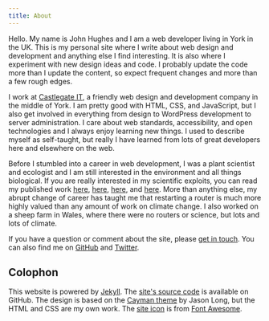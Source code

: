 ```yaml
---
title: About
---
```


Hello. My name is John Hughes and I am a web developer living in York in the UK. This is my personal site where I write about web design and development and anything else I find interesting. It is also where I experiment with new design ideas and code. I probably update the code more than I update the content, so expect frequent changes and more than a few rough edges.

I work at [Castlegate IT][1], a friendly web design and development company in the middle of York. I am pretty good with HTML, CSS, and JavaScript, but I also get involved in everything from design to WordPress development to server administration. I care about web standards, accessibility, and open technologies and I always enjoy learning new things. I used to describe myself as self-taught, but really I have learned from lots of great developers here and elsewhere on the web.

Before I stumbled into a career in web development, I was a plant scientist and ecologist and I am still interested in the environment and all things biological. If you are really interested in my scientific exploits, you can read my published work [here][2], [here][3], [here][4], and [here][5]. More than anything else, my abrupt change of career has taught me that restarting a router is much more highly valued than any amount of work on climate change. I also worked on a sheep farm in Wales, where there were no routers or science, but lots and lots of climate.

If you have a question or comment about the site, please [get in touch][6]. You can also find me on [GitHub][7] and [Twitter][8].

## Colophon

This website is powered by [Jekyll][9]. The [site's source code][10] is available on GitHub. The design is based on the [Cayman theme][11] by Jason Long, but the HTML and CSS are my own work. The [site icon][12] is from [Font Awesome][13].

[1]: http://www.castlegateit.co.uk/
[2]: http://www.cell.com/trends/plant-science/abstract/S1360-1385%2808%2900225-2
[3]: http://onlinelibrary.wiley.com/doi/10.1111/j.1469-8137.2008.02727.x/full
[4]: http://rstb.royalsocietypublishing.org/content/365/1554/2991.full
[5]: http://eu.wiley.com/WileyCDA/WileyTitle/productCd-3527325484.html
[6]: /contact/
[7]: https://github.com/johnkhughes
[8]: https://twitter.com/johnkhughes
[9]: http://jekyllrb.com/
[10]: https://github.com/johnkhughes/johnhughesweb.co.uk
[11]: https://jasonlong.github.io/cayman-theme/
[12]: /static/images/icon.svg
[13]: http://fontawesome.io/
